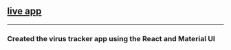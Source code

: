 ## [live app](http://saad-saif-covid-tracker-bootcamp2020.surge.sh)

---

### Created the virus tracker app using the React and Material UI
